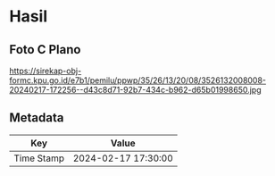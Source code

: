 # Hasil

## Foto C Plano

https://sirekap-obj-formc.kpu.go.id/e7b1/pemilu/ppwp/35/26/13/20/08/3526132008008-20240217-172256--d43c8d71-92b7-434c-b962-d65b01998650.jpg


## Metadata

| Key        | Value               |
| ---------- | ------------------- |
| Time Stamp | 2024-02-17 17:30:00 |



